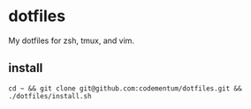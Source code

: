 dotfiles
========

My dotfiles for zsh, tmux, and vim. 

install
-------

    cd ~ && git clone git@github.com:codementum/dotfiles.git && ./dotfiles/install.sh
